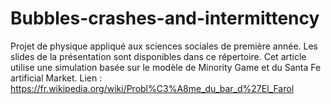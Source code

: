 # Bubbles-crashes-and-intermittency

Projet de physique appliqué aux sciences sociales de première année. Les slides de la présentation sont disponibles dans ce répertoire. Cet article utilise une simulation basée sur le modèle de Minority Game et du Santa Fe artificial Market. 
Lien : https://fr.wikipedia.org/wiki/Probl%C3%A8me_du_bar_d%27El_Farol
